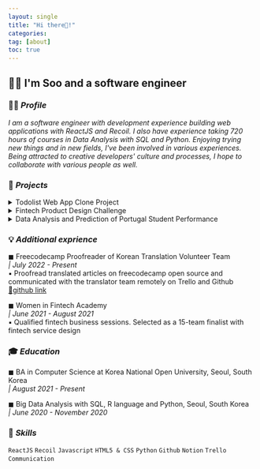 ```yaml
---
layout: single
title: "Hi there👋!"
categories:
tag: [about]
toc: true
---
```


## 👩‍💻 I'm Soo and a software engineer

### 🙋‍♀️ _Profile_

<i>I am a software engineer with development experience building web applications with ReactJS and Recoil. I also have experience taking 720 hours of courses in Data Analysis with SQL and Python. Enjoying trying new things and in new fields, I've been involved in various experiences. Being attracted to creative developers' culture and processes, I hope to collaborate with various people as well.</i>

### 🚀 _Projects_

<details>
      <summary>Todolist Web App Clone Project</summary> 
      <i>|  December 2021 - Present</i> <br>
      <br>
      <i>▪ Developed front-end user experience using React JS, Recoil, Material UI, and REST APIs<br>
      ▪ Built app with React and while managing State through Asynchronous Recoil Atom<br>
      ▪ Analyzed the target application's structure to clone<br></i> <br>
      <img src="../images/2022-07-27-first/todoclone.gif"> <br>
      <a href="https://github.com/kenna-hwa/clonemate-front">🔗github Link</a><br>
      <br>
</details>
<details>
      <summary>Fintech Product Design Challenge</summary>
      <i>|  June 2021 - August 2021</i> <br>
      <br>
      <i>▪ Designed an idea, showing investment information and its correlation between social network service analysis and stock price<br>
      ▪ Conducted interviews and carried out paper research on 100 target users<br>
      ▪ Selected as a 15-team finalist and won $1,000 budget for the service idea<br></i> <br>
      <img src="../images/2022-07-27-first/Untitled (1).png"> <br>
      <br>
</details>
<details>
      <summary>Data Analysis and Prediction of Portugal Student Performance</summary>
      <i>|  October 2021 - November 2021</i> <br>
      <br>
      <i>▪ Analyzed the main variables that affect students' grades to identify better variable combinations<br>
      ▪ Used machine learning with Random Forest Model of scikit-learn in Python<br>
      ▪ Searched related research and papers to analyze given data set<br></i> <br>
      <br>
</details>

### 💡 _Additional exprience_

◼ Freecodecamp Proofreader of Korean Translation Volunteer Team <br>
_| July 2022 - Present_ <br>
▪ Proofread translated articles on freecodecamp open source and communicated with the translator team remotely on Trello and Github<br>
<a href="https://github.com/boyeonihn/freecodecamp-korean">🔗github link</a><br>

◼ Women in Fintech Academy<br>
_| June 2021 - August 2021_ <br>
▪ Qualified fintech business sessions. Selected as a 15-team finalist with fintech service design<br>

### 🎓 _Education_

◼ BA in Computer Science at Korea National Open University, Seoul, South Korea<br>
_| August 2021 - Present_ <br>

◼ Big Data Analysis with SQL, R language and Python, Seoul, South Korea<br>
_| June 2020 - November 2020_ <br>

### 🔧 _Skills_

`ReactJS` `Recoil` `Javascript` `HTML5 & CSS` `Python` `Github` `Notion` `Trello` `Communication`
<br>
<br>
